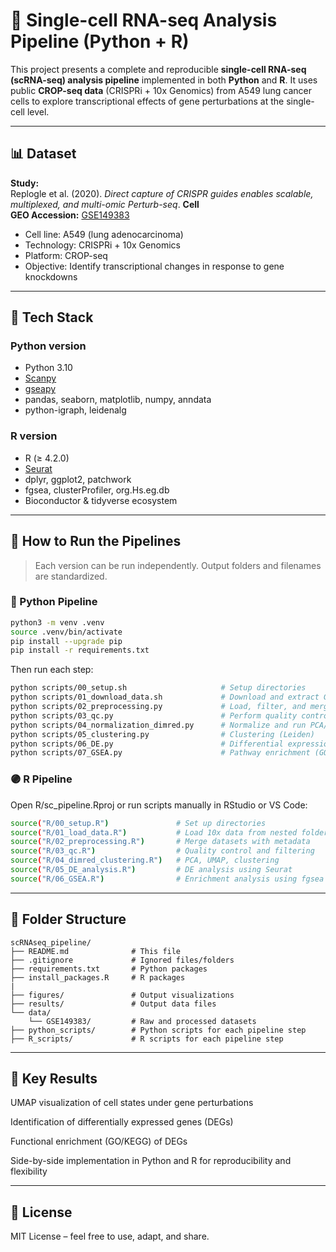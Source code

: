 # 🔬 Single-cell RNA-seq Analysis Pipeline (Python + R)

This project presents a complete and reproducible **single-cell RNA-seq (scRNA-seq) analysis pipeline** implemented in both **Python** and **R**. It uses public **CROP-seq data** (CRISPRi + 10x Genomics) from A549 lung cancer cells to explore transcriptional effects of gene perturbations at the single-cell level.

---

## 📊 Dataset

**Study:**  
Replogle et al. (2020). *Direct capture of CRISPR guides enables scalable, multiplexed, and multi-omic Perturb-seq*. **Cell**  
**GEO Accession:** [GSE149383](https://www.ncbi.nlm.nih.gov/geo/query/acc.cgi?acc=GSE149383)

- Cell line: A549 (lung adenocarcinoma)
- Technology: CRISPRi + 10x Genomics
- Platform: CROP-seq
- Objective: Identify transcriptional changes in response to gene knockdowns

---

## 🧰 Tech Stack

### Python version
- Python 3.10
- [Scanpy](https://scanpy.readthedocs.io/)
- [gseapy](https://gseapy.readthedocs.io/)
- pandas, seaborn, matplotlib, numpy, anndata
- python-igraph, leidenalg

### R version
- R (≥ 4.2.0)
- [Seurat](https://satijalab.org/seurat/)
- dplyr, ggplot2, patchwork
- fgsea, clusterProfiler, org.Hs.eg.db
- Bioconductor & tidyverse ecosystem

---

## 🚀 How to Run the Pipelines

> Each version can be run independently. Output folders and filenames are standardized.

### 🔷 Python Pipeline

```bash
python3 -m venv .venv
source .venv/bin/activate
pip install --upgrade pip
pip install -r requirements.txt
```

Then run each step:

```bash
python scripts/00_setup.sh                     # Setup directories
python scripts/01_download_data.sh             # Download and extract GSE149383
python scripts/02_preprocessing.py             # Load, filter, and merge datasets
python scripts/03_qc.py                        # Perform quality control
python scripts/04_normalization_dimred.py      # Normalize and run PCA/UMAP
python scripts/05_clustering.py                # Clustering (Leiden)
python scripts/06_DE.py                        # Differential expression
python scripts/07_GSEA.py                      # Pathway enrichment (GO/KEGG)
```

### 🟣 R Pipeline

Open R/sc_pipeline.Rproj or run scripts manually in RStudio or VS Code:

```bash
source("R/00_setup.R")               # Set up directories
source("R/01_load_data.R")           # Load 10x data from nested folders
source("R/02_preprocessing.R")       # Merge datasets with metadata
source("R/03_qc.R")                  # Quality control and filtering
source("R/04_dimred_clustering.R")   # PCA, UMAP, clustering
source("R/05_DE_analysis.R")         # DE analysis using Seurat
source("R/06_GSEA.R")                # Enrichment analysis using fgsea
```

---

## 📂 Folder Structure

```
scRNAseq_pipeline/
├── README.md              # This file
├── .gitignore             # Ignored files/folders
├── requirements.txt       # Python packages
├── install_packages.R     # R packages
|
├── figures/               # Output visualizations
├── results/               # Output data files
└── data/
    └── GSE149383/         # Raw and processed datasets
├── python_scripts/        # Python scripts for each pipeline step
├── R_scripts/             # R scripts for each pipeline step

```

---

## 🧪 Key Results

UMAP visualization of cell states under gene perturbations

Identification of differentially expressed genes (DEGs)

Functional enrichment (GO/KEGG) of DEGs

Side-by-side implementation in Python and R for reproducibility and flexibility


---

## 📘 License

MIT License – feel free to use, adapt, and share.
